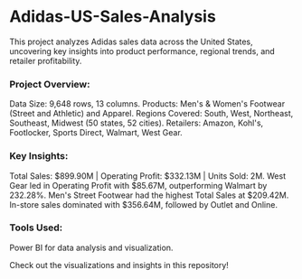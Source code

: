 # Adidas-US-Sales-Analysis

This project analyzes Adidas sales data across the United States, uncovering key insights into product performance, regional trends, and retailer profitability.

### Project Overview:
Data Size: 9,648 rows, 13 columns.
Products: Men's & Women's Footwear (Street and Athletic) and Apparel.
Regions Covered: South, West, Northeast, Southeast, Midwest (50 states, 52 cities).
Retailers: Amazon, Kohl's, Footlocker, Sports Direct, Walmart, West Gear.

### Key Insights:
Total Sales: $899.90M | Operating Profit: $332.13M | Units Sold: 2M.
West Gear led in Operating Profit with $85.67M, outperforming Walmart by 232.28%.
Men's Street Footwear had the highest Total Sales at $209.42M.
In-store sales dominated with $356.64M, followed by Outlet and Online.

### Tools Used:
Power BI for data analysis and visualization.

Check out the visualizations and insights in this repository!
